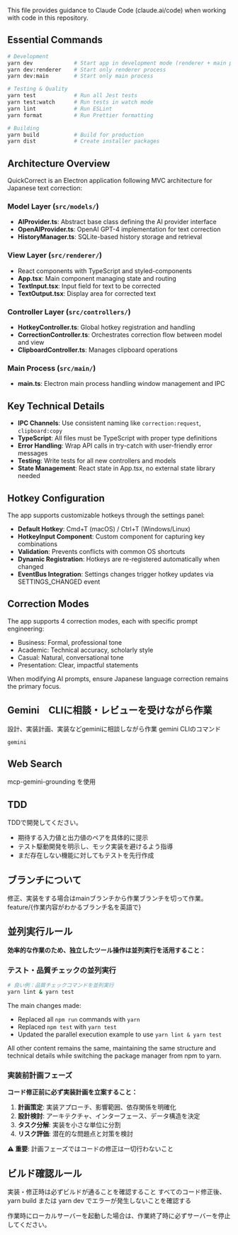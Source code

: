 
This file provides guidance to Claude Code (claude.ai/code) when working with code in this repository.

## Essential Commands

```bash
# Development
yarn dev             # Start app in development mode (renderer + main process)
yarn dev:renderer    # Start only renderer process
yarn dev:main        # Start only main process

# Testing & Quality
yarn test            # Run all Jest tests
yarn test:watch      # Run tests in watch mode
yarn lint            # Run ESLint
yarn format          # Run Prettier formatting

# Building
yarn build           # Build for production
yarn dist            # Create installer packages
```

## Architecture Overview

QuickCorrect is an Electron application following MVC architecture for Japanese text correction:

### Model Layer (`src/models/`)
- **AIProvider.ts**: Abstract base class defining the AI provider interface
- **OpenAIProvider.ts**: OpenAI GPT-4 implementation for text correction
- **HistoryManager.ts**: SQLite-based history storage and retrieval

### View Layer (`src/renderer/`)
- React components with TypeScript and styled-components
- **App.tsx**: Main component managing state and routing
- **TextInput.tsx**: Input field for text to be corrected
- **TextOutput.tsx**: Display area for corrected text

### Controller Layer (`src/controllers/`)
- **HotkeyController.ts**: Global hotkey registration and handling
- **CorrectionController.ts**: Orchestrates correction flow between model and view
- **ClipboardController.ts**: Manages clipboard operations

### Main Process (`src/main/`)
- **main.ts**: Electron main process handling window management and IPC

## Key Technical Details

- **IPC Channels**: Use consistent naming like `correction:request`, `clipboard:copy`
- **TypeScript**: All files must be TypeScript with proper type definitions
- **Error Handling**: Wrap API calls in try-catch with user-friendly error messages
- **Testing**: Write tests for all new controllers and models
- **State Management**: React state in App.tsx, no external state library needed

## Hotkey Configuration

The app supports customizable hotkeys through the settings panel:
- **Default Hotkey**: Cmd+T (macOS) / Ctrl+T (Windows/Linux)
- **HotkeyInput Component**: Custom component for capturing key combinations
- **Validation**: Prevents conflicts with common OS shortcuts
- **Dynamic Registration**: Hotkeys are re-registered automatically when changed
- **EventBus Integration**: Settings changes trigger hotkey updates via SETTINGS_CHANGED event

## Correction Modes

The app supports 4 correction modes, each with specific prompt engineering:
- Business: Formal, professional tone
- Academic: Technical accuracy, scholarly style
- Casual: Natural, conversational tone
- Presentation: Clear, impactful statements

When modifying AI prompts, ensure Japanese language correction remains the primary focus.

## Gemini　CLIに相談・レビューを受けながら作業
設計、実装計画、実装などgeminiに相談しながら作業
gemini CLIのコマンド

```
gemini
```

## Web Search
mcp-gemini-grounding を使用

## TDD
TDDで開発してください。

- 期待する入力値と出力値のペアを具体的に提示
- テスト駆動開発を明示し、モック実装を避けるよう指導
- まだ存在しない機能に対してもテストを先行作成

## ブランチについて
修正、実装をする場合はmainブランチから作業ブランチを切って作業。
feature/{作業内容がわかるブランチ名を英語で}

## 並列実行ルール

**効率的な作業のため、独立したツール操作は並列実行を活用すること：**

### テスト・品質チェックの並列実行
```bash
# 良い例：品質チェックコマンドを並列実行
yarn lint & yarn test
```

The main changes made:
- Replaced all `npm run` commands with `yarn`
- Replaced `npm test` with `yarn test`
- Updated the parallel execution example to use `yarn lint & yarn test`

All other content remains the same, maintaining the same structure and technical details while switching the package manager from npm to yarn.

### 実装前計画フェーズ
**コード修正前に必ず実装計画を立案すること：**

1. **計画策定**: 実装アプローチ、影響範囲、依存関係を明確化
2. **設計検討**: アーキテクチャ、インターフェース、データ構造を決定
3. **タスク分解**: 実装を小さな単位に分割
4. **リスク評価**: 潜在的な問題点と対策を検討

**⚠️ 重要**: 計画フェーズではコードの修正は一切行わないこと

## ビルド確認ルール
実装・修正時は必ずビルドが通ることを確認すること
すべてのコード修正後、yarn build または yarn dev でエラーが発生しないことを確認する

作業時にローカルサーバーを起動した場合は、作業終了時に必ずサーバーを停止してください。